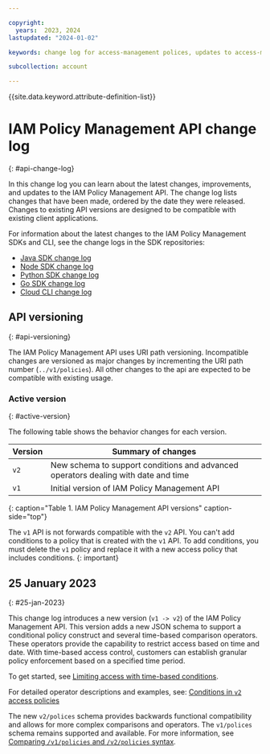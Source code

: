 ```yaml
---

copyright:
  years:  2023, 2024
lastupdated: "2024-01-02"

keywords: change log for access-management polices, updates to access-management polices, IAM Policy Management API change log, policies change log, access management change log

subcollection: account

---
```


{{site.data.keyword.attribute-definition-list}}

# IAM Policy Management API change log
{: #api-change-log}

In this change log you can learn about the latest changes, improvements, and updates to the IAM Policy Management API. The change log lists changes that have been made, ordered by the date they were released. Changes to existing API versions are designed to be compatible with existing client applications.

For information about the latest changes to the IAM Policy Management SDKs and CLI, see the change logs in the SDK repositories:
- [Java SDK change log](https://github.com/IBM/platform-services-java-sdk/blob/main/CHANGELOG.md)
- [Node SDK change log](https://github.com/IBM/platform-services-node-sdk/blob/main/CHANGELOG.md)
- [Python SDK change log](https://github.com/IBM/platform-services-python-sdk/blob/main/CHANGELOG.md)
- [Go SDK change log](https://github.com/IBM/platform-services-go-sdk/blob/main/CHANGELOG.md)
- [Cloud CLI change log](https://github.com/IBM-Cloud/ibm-cloud-cli-release/releases/)

## API versioning
{: #api-versioning}

The IAM Policy Management API uses URI path versioning. Incompatible changes are versioned as major changes by incrementing the URI path number (`../v1/policies`). All other changes to the api are expected to be compatible with existing usage.

### Active version
{: #active-version}

The following table shows the behavior changes for each version.

| Version | Summary of changes |
|---|---|
|`v2`| New schema to support conditions and advanced operators dealing with date and time|
|`v1`| Initial version of IAM Policy Management API |
{: caption="Table 1. IAM Policy Management API versions" caption-side="top"}

The `v1` API is not forwards compatible with the `v2` API. You can't add conditions to a policy that is created with the `v1` API. To add conditions, you must delete the `v1` policy and replace it with a new access policy that includes conditions.
{: important}

## 25 January 2023
{: #25-jan-2023}

This change log introduces a new version (`v1 -> v2`) of the IAM Policy Management API. This version adds a new JSON schema to support a conditional policy construct and several time-based comparison operators. These operators provide the capability to restrict access based on time and date. With time-based access control, customers can establish granular policy enforcement based on a specified time period.

To get started, see [Limiting access with time-based conditions](/docs/account?topic=account-iam-time-based&interface=ui).

For detailed operator descriptions and examples, see: [Conditions in `v2` access policies](/docs/account?topic=account-iam-condition-properties#policy-condition-properties)

The new `v2/polices` schema provides backwards functional compatibility and allows for more complex comparisons and operators. The `v1/polices` schema remains supported and available. For more information, see [Comparing `/v1/policies` and `/v2/policies` syntax](/docs/account?topic=account-known-issues#compare-syntax).

